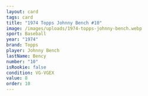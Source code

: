 ```yaml
---
layout: card
tags: card
title: "1974 Topps Johnny Bench #10"
image: /images/uploads/1974-topps-johnny-bench.webp
sport: Baseball
year: "1974"
brand: Topps
player: Johnny Bench
lastName: Bency
number: "10"
isRookie: false
condition: VG-VGEX
value: 8
order: 10
---
```

